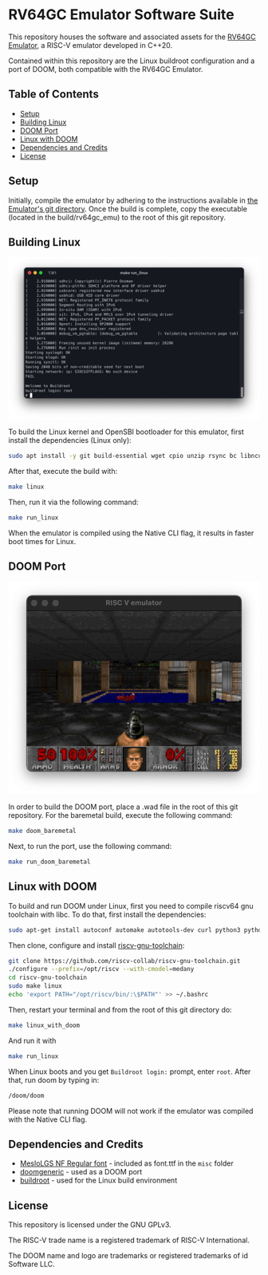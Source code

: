 # RV64GC Emulator Software Suite

This repository houses the software and associated assets for the [RV64GC Emulator](https://github.com/bane9/rv64gc-emu), a RISC-V emulator developed in C++20.

Contained within this repository are the Linux buildroot configuration and a port of DOOM, both compatible with the RV64GC Emulator.

## Table of Contents
- [Setup](#setup)
- [Building Linux](#building-linux)
- [DOOM Port](#doom-port)
- [Linux with DOOM](#linux-with-doom)
- [Dependencies and Credits](#dependencies-and-credits)
- [License](#license)

## Setup

Initially, compile the emulator by adhering to the instructions available in [the Emulator's git directory](https://github.com/bane9/rv64gc-emu). Once the build is complete, copy the executable (located in the build/rv64gc_emu) to the root of this git repository.

## Building Linux

![DOOM](images/linux.png)

To build the Linux kernel and OpenSBI bootloader for this emulator, first install the dependencies (Linux only):

```bash
sudo apt install -y git build-essential wget cpio unzip rsync bc libncurses5-dev screen bison file flex 
```

After that, execute the build with:
```bash
make linux
```

Then, run it via the following command:
```bash
make run_linux
```

When the emulator is compiled using the Native CLI flag, it results in faster boot times for Linux.

## DOOM Port

![DOOM](images/doom.png)

In order to build the DOOM port, place a .wad file in the root of this git repository. For the baremetal build, execute the following command: 
```bash
make doom_baremetal
```

Next, to run the port, use the following command: 
```bash
make run_doom_baremetal
```

## Linux with DOOM
To build and run DOOM under Linux, first you need to compile riscv64 gnu toolchain with libc.
To do that, first install the dependencies:
``` bash
sudo apt-get install autoconf automake autotools-dev curl python3 python3-pip libmpc-dev libmpfr-dev libgmp-dev gawk build-essential bison flex texinfo gperf libtool patchutils bc zlib1g-dev libexpat-dev ninja-build git cmake libglib2.0-dev
```

Then clone, configure and install [
riscv-gnu-toolchain](https://github.com/riscv-collab/riscv-gnu-toolchain):
```bash
git clone https://github.com/riscv-collab/riscv-gnu-toolchain.git
./configure --prefix=/opt/riscv --with-cmodel=medany
cd riscv-gnu-toolchain
sudo make linux
echo 'export PATH="/opt/riscv/bin/:\$PATH"' >> ~/.bashrc
```

Then, restart your terminal and from the root of this git directory do:
```bash
make linux_with_doom
```

And run it with
```bash
make run_linux
```

When Linux boots and you get `Buildroot login:` prompt, enter `root`.
After that, run doom by typing in:
```bash
/doom/doom
```

Please note that running DOOM will not work if the emulator was compiled with the Native CLI flag.

## Dependencies and Credits

- [MesloLGS NF Regular font](https://github.com/romkatv/dotfiles-public/blob/master/.local/share/fonts/NerdFonts/MesloLGS%20NF%20Regular.ttf) - included as font.ttf in the `misc` folder
- [doomgeneric](https://github.com/ozkl/doomgeneric) - used as a DOOM port
- [buildroot](https://buildroot.org/) - used for the Linux build environment

## License

This repository is licensed under the GNU GPLv3.

The RISC-V trade name is a registered trademark of RISC-V International.

The DOOM name and logo are trademarks or registered trademarks of id Software LLC.
